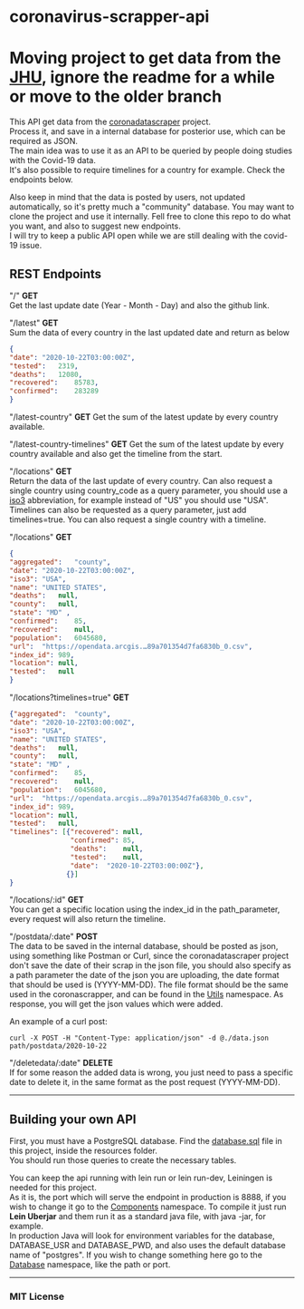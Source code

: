 # coronavirus-scrapper-api

# Moving project to get data from the [JHU](https://github.com/CSSEGISandData/COVID-19), ignore the readme for a while or move to the older branch 

This API get data from the [coronadatascraper](https://github.com/covidatlas/coronadatascraper) project.  
Process it, and save in a internal database for posterior use, which can be required as JSON.  
The main idea was to use it as an API to be queried by people doing studies with the Covid-19 data.  
It's also possible to require timelines for a country for example. Check the endpoints below.

Also keep in mind that the data is posted by users, not updated automatically, so it's pretty much a "community" database.
You may want to clone the project and use it internally. Fell free to clone this repo to do what you want, and also to suggest new endpoints.  
I will try to keep a public API open while we are still dealing with the covid-19 issue.

## REST Endpoints

"/" **GET**  
Get the last update date (Year - Month - Day) and also the github link.

"/latest" **GET**  
Sum the data of every country in the last updated date and return as below 
```json
{
"date":	"2020-10-22T03:00:00Z",
"tested":	2319,
"deaths":	12080,
"recovered":	85783,
"confirmed":	283289
}
```

"/latest-country" **GET**
Get the sum of the latest update by every country available.  

"/latest-country-timelines" **GET**
Get the sum of the latest update by every country available and also get the timeline from the start.

"/locations" **GET**  
Return the data of the last update of every country.
Can also request a single country using country_code as a query parameter, you should use a [iso3](https://en.wikipedia.org/wiki/ISO_3166-1_alpha-3) abbreviation, for example instead of "US" you should use "USA".
Timelines can also be requested as a query parameter, just add timelines=true. You can also request a single country with a timeline.

"/locations" **GET**  
```json
{
"aggregated":	"county",
"date":	"2020-10-22T03:00:00Z",
"iso3":	"USA",
"name":	"UNITED STATES",
"deaths":	null,
"county":	null,
"state": "MD" ,
"confirmed":	85,
"recovered":	null,
"population":	6045680,
"url":	"https://opendata.arcgis.…89a701354d7fa6830b_0.csv",
"index_id":	989,
"location":	null,
"tested":	null
}
```

"/locations?timelines=true" **GET**  
```json
{"aggregated":	"county",
"date":	"2020-10-22T03:00:00Z",
"iso3":	"USA",
"name":	"UNITED STATES",
"deaths":	null,
"county":	null,
"state": "MD" ,
"confirmed":	85,
"recovered":	null,
"population":	6045680,
"url":	"https://opendata.arcgis.…89a701354d7fa6830b_0.csv",
"index_id":	989,
"location":	null,
"tested":	null,
"timelines": [{"recovered":	null,
               "confirmed":	85,
               "deaths":	null,
               "tested":	null,
               "date":	"2020-10-22T03:00:00Z"},
              {}]
}	
```

"/locations/:id" **GET**  
You can get a specific location using the index_id in the path_parameter, every request will also return the timeline.

"/postdata/:date" **POST**  
The data to be saved in the internal database, should be posted as json, using something like Postman or Curl, since the coronadatascraper project don't save the date of their scrap in the json file, you should also specify as a path parameter the date of the json you are uploading, the date format that should be used is (YYYY-MM-DD).
The file format should be the same used in the coronascrapper, and can be found in the [Utils](src/coronavirus_scrapper_api/utils.clj) namespace.
As response, you will get the json values which were added.

An example of a curl post:  
```
curl -X POST -H "Content-Type: application/json" -d @./data.json  path/postdata/2020-10-22
```
              
"/deletedata/:date" **DELETE**        
If for some reason the added data is wrong, you just need to pass a specific date to delete it, in the same format as the post request (YYYY-MM-DD).

----------------------------
## Building your own API  
First, you must have a PostgreSQL database. Find the [database.sql](resources/database.sql) file in this project, inside the resources folder.  
You should run those queries to create the necessary tables.

You can keep the api running with lein run or lein run-dev, Leiningen is needed for this project.  
As it is, the port which will serve the endpoint in production is 8888, if you wish to change it go to the [Components](src/coronavirus_scrapper_api/components.clj) namespace.
To compile it just run **Lein Uberjar** and them run it as a standard java file, with java -jar, for example.  
In production Java will look for environment variables for the database, DATABASE_USR and DATABASE_PWD, and also uses the default database name of "postgres".
If you wish to change something here go to the [Database](src/coronavirus_scrapper_api/components/database.clj) namespace, like the path or port.

--------------------------
### MIT License
